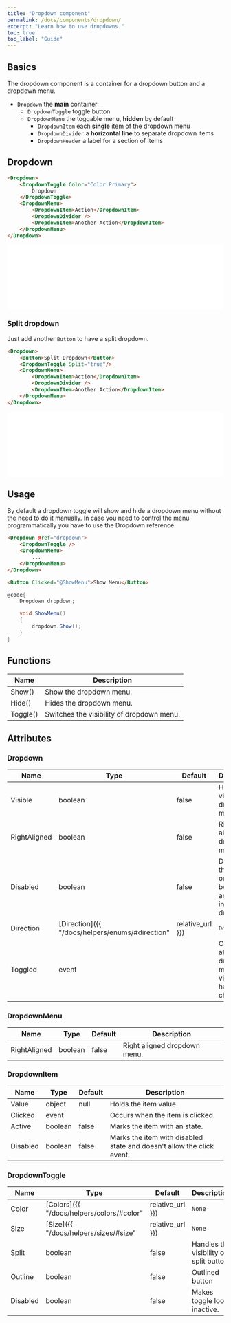 ```yaml
---
title: "Dropdown component"
permalink: /docs/components/dropdown/
excerpt: "Learn how to use dropdowns."
toc: true
toc_label: "Guide"
---
```


## Basics

The dropdown component is a container for a dropdown button and a dropdown menu.

- `Dropdown` the **main** container
  - `DropdownToggle` toggle button
  - `DropdownMenu` the toggable menu, **hidden** by default
    - `DropdownItem` each **single** item of the dropdown menu
    - `DropdownDivider` a **horizontal line** to separate dropdown items
    - `DropdownHeader` a label for a section of items
          

## Dropdown

```html
<Dropdown>
    <DropdownToggle Color="Color.Primary">
        Dropdown
    </DropdownToggle>
    <DropdownMenu>
        <DropdownItem>Action</DropdownItem>
        <DropdownDivider />
        <DropdownItem>Another Action</DropdownItem>
    </DropdownMenu>
</Dropdown>
```

<iframe src="/examples/buttons/dropdown/" frameborder="0" scrolling="no" style="width:100%;height:150px;"></iframe>

### Split dropdown

Just add another `Button` to have a split dropdown.

```html
<Dropdown>
    <Button>Split Dropdown</Button>
    <DropdownToggle Split="true"/>
    <DropdownMenu>
        <DropdownItem>Action</DropdownItem>
        <DropdownDivider />
        <DropdownItem>Another Action</DropdownItem>
    </DropdownMenu>
</Dropdown>
```

<iframe src="/examples/buttons/splitdropdown/" frameborder="0" scrolling="no" style="width:100%;height:150px;"></iframe>

## Usage

By default a dropdown toggle will show and hide a dropdown menu without the need to do it manually. In case you need to control the menu programmatically you have to use the Dropdown reference.

```html
<Dropdown @ref="dropdown">
    <DropdownToggle />
    <DropdownMenu>
        ...
    </DropdownMenu>
</Dropdown>

<Button Clicked="@ShowMenu">Show Menu</Button>
```

```cs
@code{
    Dropdown dropdown;

    void ShowMenu()
    {
        dropdown.Show();
    }
}
```

## Functions

| Name         | Description                                                                                 |
|--------------|---------------------------------------------------------------------------------------------|
| Show()       | Show the dropdown menu.                                                                     |
| Hide()       | Hides the dropdown menu.                                                                    |
| Toggle()     | Switches the visibility of dropdown menu.                                                   |

## Attributes

### Dropdown

| Name           | Type                                                                   | Default   | Description                                                                                                                    |
|----------------|------------------------------------------------------------------------|-----------|--------------------------------------------------------------------------------------------------------------------------------|
| Visible        | boolean                                                                | false     | Handles the visibility of dropdown menu.                                                                                       |
| RightAligned   | boolean                                                                | false     | Right aligned dropdown menu.                                                                                                   |
| Disabled       | boolean                                                                | false     | Disabled the button or toggle button that are placed inside of dropdown.                                                       |
| Direction      | [Direction]({{ "/docs/helpers/enums/#direction" | relative_url }})     | `Down`    | Direction of an dropdown menu.                                                                                                 |
| Toggled        | event                                                                  |           | Occurs after the dropdown menu visibility has changed.                                                                         |

### DropdownMenu

| Name           | Type                                                                   | Default   | Description                                                                                                                    |
|----------------|------------------------------------------------------------------------|-----------|--------------------------------------------------------------------------------------------------------------------------------|
| RightAligned   | boolean                                                                | false     | Right aligned dropdown menu.                                                                                                   |

### DropdownItem

| Name           | Type                                                                   | Default   | Description                                                                                                                    |
|----------------|------------------------------------------------------------------------|-----------|--------------------------------------------------------------------------------------------------------------------------------|
| Value          | object                                                                 | null      | Holds the item value.                                                                                                          |
| Clicked        | event                                                                  |           | Occurs when the item is clicked.                                                                                               |
| Active         | boolean                                                                | false     | Marks the item with an state.                                                                                                  |
| Disabled       | boolean                                                                | false     | Marks the item with disabled state and doesn't allow the click event.                                                          |

### DropdownToggle

| Name           | Type                                                                   | Default   | Description                                                                                                                    |
|----------------|------------------------------------------------------------------------|-----------|--------------------------------------------------------------------------------------------------------------------------------|
| Color          | [Colors]({{ "/docs/helpers/colors/#color" | relative_url }})           | `None`    | Component visual or contextual style variants.                                                                                 |
| Size           | [Size]({{ "/docs/helpers/sizes/#size" | relative_url }})               | `None`    | Button size variations.                                                                                                        |
| Split          | boolean                                                                | false     | Handles the visibility of split button.                                                                                        |
| Outline        | boolean                                                                | false     | Outlined button                                                                                                                |
| Disabled       | boolean                                                                | false     | Makes toggle look inactive.                                                                                                    |